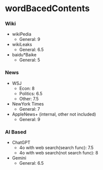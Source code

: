 # wordBacedContents
### Wiki
* wikiPedia
    * General: 9
* wikiLeaks
    * General: 6.5
* baidu*Baike
    * General: 5
### News
* WSJ
    * Econ: 8
    * Politics: 6.5
    * Other: 7.5
* NewYork Times
    * General: 7
* AppleNews+ (internal, other not included)
    * General: 9
### AI Based
* ChatGPT
    * 4o with web search(search func): 7.5
    * 4o with web search(not search func): 8
* Gemini
    * General: 6.5
